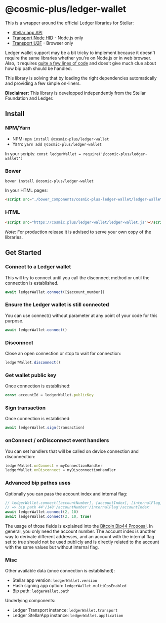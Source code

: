 # @cosmic-plus/ledger-wallet

This is a wrapper around the official Ledger libraries for Stellar:

* [Stellar app API](https://www.npmjs.com/package/@ledgerhq/hw-app-str)
* [Transport Node HID](https://www.npmjs.com/package/@ledgerhq/hw-transport-node-hid) - Node.js only
* [Transport U2F](https://www.npmjs.com/package/@ledgerhq/hw-transport-u2f) - Browser only

Ledger wallet support may be a bit tricky to implement because it doesn't
require the same libraries whether you're on Node.js or in web browser. Also, 
it requires [quite a few lines of 
code](https://github.com/cosmic-plus/ledger-wallet/blob/master/src/ledger.js) 
and does't give much clue about how bip path should be handled.

This library is solving that by loading the right dependencies automatically and
providing a few simple on-liners.

**Disclaimer:** This library is developped independently from the Stellar 
Foundation and Ledger.

## Install

### NPM/Yarn

* NPM: `npm install @cosmic-plus/ledger-wallet`
* Yarn: `yarn add @cosmic-plus/ledger-wallet`

In your scripts: `const ledgerWallet = require('@cosmic-plus/ledger-wallet')`

### Bower

`bower install @cosmic-plus/ledger-wallet`

In your HTML pages:

```HTML
<script src="./bower_components/cosmic-plus-ledger-wallet/ledger-wallet.js"></script>
```

### HTML

```HTML
<script src="https://cosmic.plus/ledger-wallet/ledger-wallet.js"></script>
```

*Note:* For production release it is advised to serve your own copy of the 
libraries.

## Get Started

### Connect to a Ledger wallet

This will try to connect until you call the disconnect method or until the
connection is established.

```js
await ledgerWallet.connect([$account_number])
```

### Ensure the Ledger wallet is still connected

You can use connect() without parameter at any point of your code for this
purpose.

```js
await ledgerWallet.connect()
```

### Disconnect

Close an open connection or stop to wait for connection:

```js
ledgerWallet.disconnect()
```

### Get wallet public key

Once connection is established:

```js
const accountId = ledgerWallet.publicKey
```

### Sign transaction

Once connection is established:

```js
await ledgerWallet.sign(transaction)
```

### onConnect / onDisconnect event handlers

You can set handlers that will be called on device connection and disconnection:

```js
ledgerWallet.onConnect = myConnectionHandler
ledgerWallet.onDisconnect = myDisconnectionHandler
```

### Advanced bip pathes uses

Optionally you can pass the account index and internal flag:

```js
// ledgerWallet.connect([accountNumber], [accountIndex], [internalFlag])
// => bip path 44'/148'/accountNumber'/internalFlag'/accountIndex'
await ledgerWallet.connect(2, 10)
await ledgerWallet.connect(2, 10, true)
```

The usage of those fields is explained into the [Bitcoin Bip44 
Proposal](https://github.com/bitcoin/bips/blob/master/bip-0044.mediawiki). In 
general, you only need the account number. The account index is another way to 
derivate different addresses, and an account with the internal flag set to true 
should not be used publicly and is directly related to the account with the 
same values but without internal flag.


### Misc

Other available data (once connection is established):

* Stellar app version: `ledgerWallet.version`
* Hash signing app option: `ledgerWallet.multiOpsEnabled`
* Bip path: `ledgerWallet.path`

Underlying components:

* Ledger Transport instance: `ledgerWallet.transport`
* Ledger StellarApp instance: `ledgerWallet.application`
